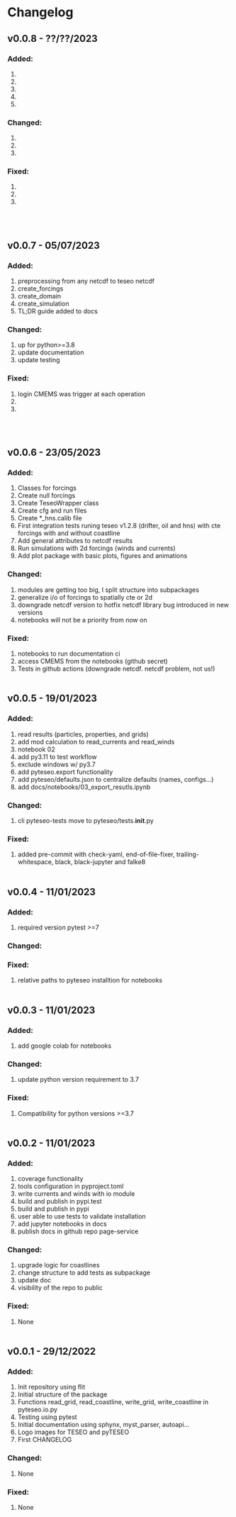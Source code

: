 # Changelog

## v0.0.8 - ??/??/2023
### Added:
1)
2)
3)
4)
5)
### Changed:
1)
2)
3)
### Fixed:
1)
2)
3)
<br/><br/>


## v0.0.7 - 05/07/2023
### Added:
1) preprocessing from any netcdf to teseo netcdf
2) create_forcings
3) create_domain
4) create_simulation
5) TL;DR guide added to docs
### Changed:
1) up for python>=3.8
2) update documentation
3) update testing
### Fixed:
1) login CMEMS was trigger at each operation
2)
3)
<br/><br/>


## v0.0.6 - 23/05/2023
### Added:
1) Classes for forcings
2) Create null forcings
3) Create TeseoWrapper class
4) Create cfg and run files
5) Create *_hns.calib file
6) First integration tests runing teseo v1.2.8 (drifter, oil and hns) with cte forcings with and without coastline
7) Add general attributes to netcdf results
8) Run simulations with 2d forcings (winds and currents)
9) Add plot package with basic plots, figures and animations
### Changed:
1) modules are getting too big, I split structure into subpackages
2) generalize i/o of forcings to spatially cte or 2d
3) downgrade netcdf version to hotfix netcdf library bug introduced in new versions
4) notebooks will not be a priority from now on
### Fixed:
1) notebooks to run documentation ci
2) access CMEMS from the notebooks (github secret)
3) Tests in github actions (downgrade netcdf. netcdf problem, not us!)
<br/><br/>


## v0.0.5 - 19/01/2023
### Added:
1) read results (particles, properties, and grids)
2) add mod calculation to read_currents and read_winds
3) notebook 02
4) add py3.11 to test workflow
5) exclude windows w/ py3.7
6) add pyteseo.export functionality
7) add pyteseo/defaults.json to centralize defaults (names, configs...)
8) add docs/notebooks/03_export_resutls.ipynb
### Changed:
1) cli pyteseo-tests move to pyteseo/tests.__init__.py
### Fixed:
1) added pre-commit with check-yaml, end-of-file-fixer, trailing-whitespace, black, black-jupyter and falke8
<br/><br/>


## v0.0.4 - 11/01/2023
### Added:
1) required version pytest >=7
### Changed:
### Fixed:
1) relative paths to pyteseo installtion for notebooks
<br/><br/>


## v0.0.3 - 11/01/2023
### Added:
1) add google colab for notebooks
### Changed:
1) update python version requirement to 3.7
### Fixed:
1) Compatibility for python versions >=3.7
<br/><br/>


## v0.0.2 - 11/01/2023
### Added:
1) coverage functionality
2) tools configuration in pyproject.toml
3) write currents and winds with io module
4) build and publish in pypi.test
5) build and publish in pypi
6) user able to use tests to validate installation
7) add jupyter notebooks in docs
8) publish docs in github repo page-service
### Changed:
1) upgrade logic for coastlines
2) change structure to add tests as subpackage
3) update doc
4) visibility of the repo to public
### Fixed:
1) None
<br/><br/>


## v0.0.1 - 29/12/2022
### Added:
1) Init repository using flit
2) Initial structure of the package
3) Functions read_grid, read_coastline, write_grid, write_coastline in pyteseo.io.py
4) Testing using pytest
5) Initial documentation using sphynx, myst_parser, autoapi...
6) Logo images for TESEO and pyTESEO
7) First CHANGELOG
### Changed:
1) None
### Fixed:
1) None
<br/><br/>
